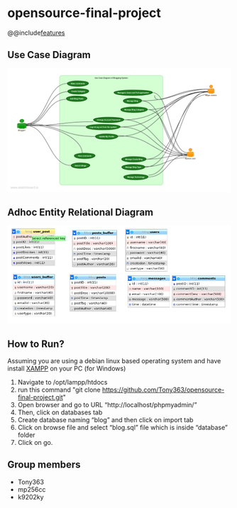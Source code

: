# opensource-final-project
@@include[features](doc/proj_description/features.md)

<!-- The Easy Blog site project is a simple PHP, CSS, and JavaScript project. Talking about the project, it has lots of features. A user can post news, blogs, photos. This project is a complete blogging site for the users where there are different categories It contains a homepage from where users can check the latest news, from programmers and about upcoming programs. There’s a separate tab for blog department where users can easily check all their news and blogs. The viewer can comment using their accounts. **Take note that this project is still in development so please report any kind of bug if you find.**

## About the System
Admin has full control of the system, he/she can compose news, views all news, add and view exco, create and list events, insert photos into the gallery, sliders. The other main feature is that admin can manage the site like editing  Welcome notes, about pages, programmes page. From the admin panel, he/she can edit the site settings which includes Site Name, Site Title, Site Email, Description, Keywords, Google Analytic Code, Address, Contact details, Facebook Page ID, Twitter Account and Instagram Account. He/she can also add new Admin for the site, delete and list all admins. A responsive dashboard is provided in admin panel for the easy management of the site.

In short, this site in PHP project is just like a WordPress site. This simple blog site in PHP helps a user to post blogs online easily just like using a WordPress site. Design of this project is pretty simple and responsive so that user won’t find it difficult to understand, use and navigate.

Design of this project is pretty simple so that the user won’t find any difficulties while working on it. To run this project you must have installed virtual server i.e [XAMPP](https://www.apachefriends.org/download_success.html) on your PC (for Windows). This System in PHP with source code is free to download, Use for educational purposes only! For the project demo, have a look at the [Video](https://youtu.be/zXab_1xVmhE ). -->


## Use Case Diagram
![diagram](doc/schema_design/use-case-diagram-of-blogging-system.png)


## Adhoc Entity Relational Diagram
![blog](doc/schema_design/erd.png)

## How to Run?
Assuming you are using a debian linux based operating system and have install [XAMPP](https://www.apachefriends.org/download_success.html) on your PC (for Windows)
1. Navigate to /opt/lampp/htdocs
2. run this command "git clone https://github.com/Tony363/opensource-final-project.git"
3. Open browser and go to URL “http://localhost/phpmyadmin/”
4. Then, click on databases tab
5. Create database naming “blog” and then click on import tab
6. Click on browse file and select “blog.sql” file which is inside “database” folder
7. Click on go.

## Group members
* Tony363
* mp256cc
* k9202ky
